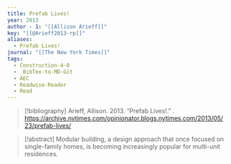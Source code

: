 ```yaml
---
title: Prefab Lives!
year: 2013
author - 1: "[[Allison Arieff]]"
key: "[[@Arieff2013-rp]]"
aliases:
  - Prefab Lives!
journal: "[[The New York Times]]"
tags:
  - Construction-4-0
  - _BibTex-to-MD-Git
  - AEC
  - Readwise-Reader
  - Read
---
```


> [!bibliography]
> Arieff, Allison. 2013. “Prefab Lives!.” . https://archive.nytimes.com/opinionator.blogs.nytimes.com/2013/05/23/prefab-lives/

> [!abstract]
> Modular building, a design approach that once focused on single-family homes, is becoming increasingly popular for multi-unit residences.